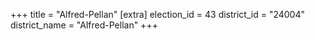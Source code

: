 +++
title = "Alfred-Pellan"
[extra]
election_id = 43
district_id = "24004"
district_name = "Alfred-Pellan"
+++
